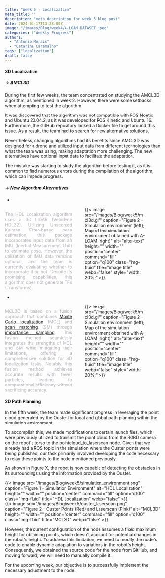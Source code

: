 ```yaml
---
title: "Week 5 - Localization"
meta_title: ""
description: "meta description for week 5 blog post"
date: 2024-03-17T13:28:00Z
image: "/images/Blog/week4/A-LOAM_DATASET.jpeg"
categories: ["Weekly Progress"]
authors:
  - "António Morais"
  - "Catarina Caramalho"
tags: ["localization"]
draft: false
---
```


#### 3D Localization

##### → AMCL3D
During the first few weeks, the team concentrated on studying the AMCL3D algorithm, as mentioned in week 2. However, there were some setbacks when attempting to test the algorithm. 

It was discovered that the algorithm was not compatible with ROS Noetic and Ubuntu 20.04.2, as it was developed for ROS Kinetic and Ubuntu 16. Furthermore, the GitHub repository lacked a Docker file to get around this issue. As a result, the team had to search for new alternative solutions. 

Nevertheless, changing algorithms had its benefits since AMCL3D was designed for a drone and utilized input data from different technologies than what the team was using, making adaptation more challenging. The new alternatives have optional input data to facilitate the adaptation.

The mistake was starting to study the algorithm before testing it, as it is common to find numerous errors during the compilation of the algorithm, which can impede progress.

##### → New Algorithm Alternatives
<!-- The HDL Localization algorithm uses a 3D LiDAR (Velodyne HDL32). Utilizing Unscented Kalman Filter-based pose estimation, this package incorporates input data from an IMU (Inertial Measurement Unit) to estimate pose. However, the utilization of IMU data remains optional, and the team is currently evaluating whether to incorporate it or not. Despite its promising capabilities, this algorithm does not generate TFs (Transforms). -->
- <a style="color: white;" href="https://github.com/koide3/hdl_localization?tab=readme-ov-file">HDL Localization</a>
<div style="display: flex; align-items: flex-start;">
    <div style="flex: 1; color: #b4afb7; margin-top: 3%; margin-right:8%; text-align: justify;">
       The HDL Localization algorithm uses a 3D LiDAR (Velodyne HDL32). Utilizing Unscented Kalman Filter-based pose estimation, this package incorporates input data from an IMU (Inertial Measurement Unit) to estimate pose. However, the utilization of IMU data remains optional, and the team is currently evaluating whether to incorporate it or not. Despite its promising capabilities, this algorithm does not generate TFs (Transforms).
    </div>
    <div style="flex: 1;">
        <div style="width: 80%;">
        {{< image src="/images/Blog/week5/mcl3d.gif" caption="Figure 2 - Simulation environment (left); Map of the simulation environment obtained with A-LOAM (right)" alt="alter-text" height="" width="" position="center" command="fill" option="q100" class="img-fluid" title="image title"  webp="false" style="width: 20%;" >}}
        </div>
    </div>
</div>

- <a style="color: white;" href="https://github.com/NaokiAkai/mcl3d_ros/tree/main">MCL3D</a>
<div style="display: flex; align-items: flex-start;">
    <div style="flex: 1; color: #b4afb7; margin-top: 3%; margin-right:8%; text-align: justify;">
        MCL3D is based on a fusion approach that combines <a href="https://www.mathworks.com/help/nav/ug/monte-carlo-localization-algorithm.html#:~:text=Product%20Updates-,Monte%20Carlo%20Localization%20Algorithm,-Overview">Monte Carlo localization</a> (MCL) and <a href="https://bluebotics.com/differences-natural-navigation-scan-feature/#:~:text=by%20ANT).-,HOW%20SCAN%20MATCHING%20WORKS,-With%20scan%20matching">scan matching</a> (SM) through <a href="https://builtin.com/articles/importance-sampling#:~:text=IMPORTANCE%20SAMPLING%20DEFINITION">importance sampling</a>. This fusion method seamlessly integrates the strengths of MCL and SM while mitigating their limitations, offering a comprehensive solution for 3D localization tasks. Notably, this fusion method achieves accurate results with fewer particles, leading to computational efficiency without sacrificing accuracy. 
    </div>
    <div style="flex: 1;">
        <div style="width: 80%;">
        {{< image src="/images/Blog/week5/mcl3d.gif" caption="Figure 2 - Simulation environment (left); Map of the simulation environment obtained with A-LOAM (right)" alt="alter-text" height="" width="" position="center" command="fill" option="q100" class="img-fluid" title="image title"  webp="false" style="width: 20%;" >}}
        </div>
    </div>
</div>

#### 2D Path Planning 

In the fifth week, the team made significant progress in leveraging the point cloud generated by the Ouster for local and global path planning within the simulation environment.

To accomplish this, we made modifications to certain launch files, which were previously utilized to transmit the point cloud from the RGBD camera on the robot's torso to the pointcloud_to_laserscan node. Given that we already had a ROS topic in the simulation where the Ouster points were being published, our task primarily involved developing the code necessary to relay these points to the node mentioned previously.

As shown in Figure X, the robot is now capable of detecting the obstacles in its surroundings using the information provided by the Ouster.

<div class="image-container">
    <div class="image">
        {{< image src="/images/Blog/week5/simulation_environment.png" caption="Figure 1 - Simulation Environment" alt="HDL Localization" height="" width="" position="center" command="fill" option="q100" class="img-fluid" title="HDL Localization"  webp="false" >}}
    </div>
    <div class="image">
        {{< image src="/images/Blog/week5/ouster_laserscan.png" caption="Figure 2 - Ouster Points (Red) and Laserscan (Pink)" alt="MCL3D" height="" width="" position="center" command="fill" option="q100" class="img-fluid" title="MCL3D"  webp="false" >}}
    </div>
</div>

However, the current configuration of the node assumes a fixed maximum height for obtaining points, which doesn't account for potential changes in the robot's height. To address this limitation, we need to modify the node's code to enable dynamic adaptation to variations in the robot's height. Consequently, we obtained the source code for the node from GitHub, and moving forward, we will need to manually compile it.

For the upcoming week, our objective is to successfully implement the necessary adjustment to the node.